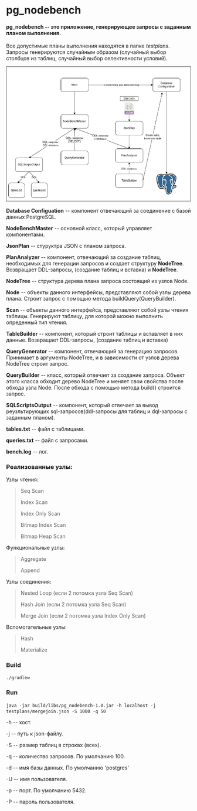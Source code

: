 # pg_nodebench

#### pg_nodebench -- это приложение, генерирующее запросы с заданным планом выполнения.
Все допустимые планы выполнения находятся в папке _testplans_.
Запросы генерируются случайным образом (случайный выбор столбцов из таблиц,
случайный выбор селективности условий).

![pg_nodebench.png](pg_nodebench.png)

**Database Configuation** -- компонент отвечающий за соединение
с базой данных PostgreSQL. 

**NodeBenchMaster** -- основной класс, который управляет компонентами.

**JsonPlan** -- стуруктра JSON с планом запроса.

**PlanAnalyzer** -- компонент, отвечающий за создание таблиц, 
необходимых для генерации запросов и создает структуру 
**NodeTree**. Возвращает DDL-запросы, 
(создание таблиц и вставка) и
**NodeTree**.

**NodeTree** -- структура дерева плана запроса
состоящий из узлов Node. 

**Node** -- объекты данного интерфейсы, представляют собой узлы
дерева плана. Строит запрос с помощью метода 
buildQuery(QueryBuilder).

**Scan** -- объекты данного интерфейса, представляют собой узлы
чтения таблицы. Генерируют таблицу, 
для которой можно выполнить опреденный тип чтения.

**TableBuilder** -- компонент, который строит таблицы 
и вставляет в них данные. Возвращает DDL-запросы, 
(создание таблиц и вставка)

**QueryGenerator** -- компонент, отвечающий за генерацию запросов.
Принимает в аргументы NodeTree, и в зависимости от узлов дерева NodeTree 
строит запрос.

**QueryBuilder** -- класс, который отвечает за создание запроса.
Объект этого класса обходит дерево NodeTree и меняет свои свойства
после обхода узла Node. 
После обхода с помощью метода build() строится
запрос.

**SQLScriptsOutput** -- компонент, который отвечает за 
вывод реузльтирующих sql-запросов(ddl-запросы для таблиц и 
dql-запросы с заданным планом).

**tables.txt** -- файл с таблицами.

**queries.txt** -- файл с запросами.

**bench.log** -- лог.

### Реализованные узлы:

Узлы чтения:
> Seq Scan
> 
> Index Scan
> 
> Index Only Scan
> 
> Bitmap Index Scan
> 
> Bitmap Heap Scan

Функциональные узлы:

> Aggregate
> 
> Append

Узлы соединения:

> Nested Loop (если 2 потомка узла Seq Scan)
> 
> Hash Join (если 2 потомка узла Seq Scan)
> 
> Merge Join (если 2 потомка узла Index Only Scan)


Вспомогательные узлы:

> Hash
> 
> Materialize

### Build

``` 
./gradlew
```

### Run
```
java -jar build/libs/pg_nodebench-1.0.jar -h localhost -j testplans/mergejoin.json -S 1000 -q 50
```

-h -- хост.

-j -- путь к json-файлу.

-S -- размер таблиц в строках (всех).

-q -- количество запросов. По умолчанию 100.

-d -- имя базы данных. По умолчанию 'postgres'

-U -- имя пользователя.

-p -- порт. По умолчанию 5432.

-P -- пароль пользователя.









